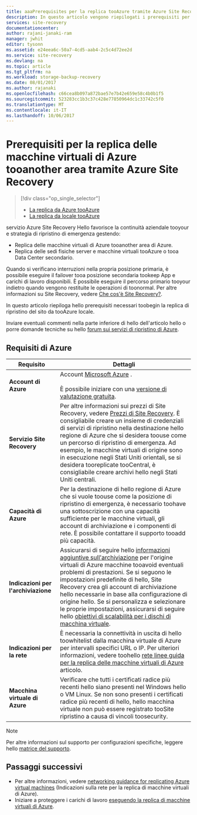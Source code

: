 ```yaml
---
title: aaaPrerequisites per la replica tooAzure tramite Azure Site Recovery | Documenti Microsoft
description: In questo articolo vengono riepilogati i prerequisiti per la replica delle macchine virtuali e i computer fisici tooAzure tramite il servizio di Azure Site Recovery hello.
services: site-recovery
documentationcenter: 
author: rajani-janaki-ram
manager: jwhit
editor: tysonn
ms.assetid: e24eea6c-50a7-4cd5-aab4-2c5c4d72ee2d
ms.service: site-recovery
ms.devlang: na
ms.topic: article
ms.tgt_pltfrm: na
ms.workload: storage-backup-recovery
ms.date: 08/01/2017
ms.author: rajanaki
ms.openlocfilehash: c66cea8b097a872bae57e7b42e659e58c4b0b1f5
ms.sourcegitcommit: 523283cc1b3c37c428e77850964dc1c33742c5f0
ms.translationtype: MT
ms.contentlocale: it-IT
ms.lasthandoff: 10/06/2017
---
```

#  <a name="prerequisites-for-replicating-azure-virtual-machines-tooanother-region-by-using-azure-site-recovery"></a>Prerequisiti per la replica delle macchine virtuali di Azure tooanother area tramite Azure Site Recovery

> [!div class="op_single_selector"]
> * [La replica da Azure tooAzure](site-recovery-azure-to-azure-prereq.md)
> * [La replica da locale tooAzure](site-recovery-prereq.md)

servizio Azure Site Recovery Hello favorisce la continuità aziendale tooyour e strategia di ripristino di emergenza gestendo:
* Replica delle macchine virtuali di Azure tooanother area di Azure.
* Replica delle sedi fisiche server e macchine virtuali tooAzure o tooa Data Center secondario. 

Quando si verificano interruzioni nella propria posizione primaria, è possibile eseguire il failover tooa posizione secondaria tookeep App e carichi di lavoro disponibili. È possibile eseguire il percorso primario tooyour indietro quando vengono restituite le operazioni di toonormal. Per altre informazioni su Site Recovery, vedere [Che cos'è Site Recovery?](site-recovery-overview.md).

In questo articolo riepiloga hello prerequisiti necessari toobegin la replica di ripristino del sito da tooAzure locale.

Inviare eventuali commenti nella parte inferiore di hello dell'articolo hello o porre domande tecniche su hello [forum sui servizi di ripristino di Azure](https://social.msdn.microsoft.com/forums/azure/home?forum=hypervrecovmgr).


## <a name="azure-requirements"></a>Requisiti di Azure

**Requisito** | **Dettagli**
--- | ---
**Account di Azure** | Account [Microsoft Azure](http://azure.microsoft.com/) .<br/><br/> È possibile iniziare con una [versione di valutazione gratuita](https://azure.microsoft.com/pricing/free-trial/).
**Servizio Site Recovery** | Per altre informazioni sui prezzi di Site Recovery, vedere [Prezzi di Site Recovery](https://azure.microsoft.com/pricing/details/site-recovery/). È consigliabile creare un insieme di credenziali di servizi di ripristino nella destinazione hello regione di Azure che si desidera toouse come un percorso di ripristino di emergenza. Ad esempio, le macchine virtuali di origine sono in esecuzione negli Stati Uniti orientali, se si desidera tooreplicate tooCentral, è consigliabile creare archivi hello negli Stati Uniti centrali.|
**Capacità di Azure** | Per la destinazione di hello regione di Azure che si vuole toouse come la posizione di ripristino di emergenza, è necessario toohave una sottoscrizione con una capacità sufficiente per le macchine virtuali, gli account di archiviazione e i componenti di rete. È possibile contattare il supporto tooadd più capacità.
**Indicazioni per l'archiviazione** | Assicurarsi di seguire hello [informazioni aggiuntive sull'archiviazione](../storage/common/storage-scalability-targets.md#scalability-targets-for-virtual-machine-disks) per l'origine virtuali di Azure macchine tooavoid eventuali problemi di prestazioni. Se si seguono le impostazioni predefinite di hello, Site Recovery crea gli account di archiviazione hello necessarie in base alla configurazione di origine hello. Se si personalizza e selezionare le proprie impostazioni, assicurarsi di seguire hello [obiettivi di scalabilità per i dischi di macchina virtuale](../storage/common/storage-scalability-targets.md#scalability-targets-for-virtual-machine-disks).
**Indicazioni per la rete** | È necessaria la connettività in uscita di hello toowhitelist dalla macchina virtuale di Azure per intervalli specifici URL o IP. Per ulteriori informazioni, vedere toohello [rete linee guida per la replica delle macchine virtuali di Azure](site-recovery-azure-to-azure-networking-guidance.md) articolo.
**Macchina virtuale di Azure** | Verificare che tutti i certificati radice più recenti hello siano presenti nel Windows hello o VM Linux. Se non sono presenti i certificati radice più recenti di hello, hello macchina virtuale non può essere registrato tooSite ripristino a causa di vincoli toosecurity.

>[!NOTE]
>Per altre informazioni sul supporto per configurazioni specifiche, leggere hello [matrice del supporto](site-recovery-support-matrix-azure-to-azure.md).

## <a name="next-steps"></a>Passaggi successivi
- Per altre informazioni, vedere [networking guidance for replicating Azure virtual machines](site-recovery-azure-to-azure-networking-guidance.md) (Indicazioni sulla rete per la replica di macchine virtuali di Azure).
- Iniziare a proteggere i carichi di lavoro [eseguendo la replica di macchine virtuali di Azure](site-recovery-azure-to-azure.md).
